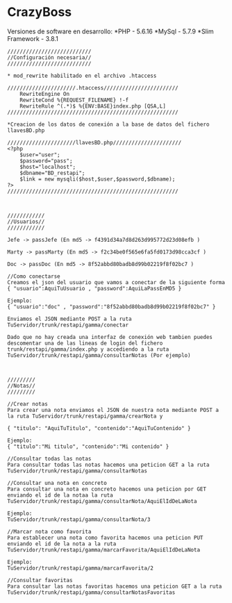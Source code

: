 # CrazyBoss

Versiones de software en desarrollo:
	*PHP - 5.6.16
	*MySql - 5.7.9
	*Slim Framework - 3.8.1

	///////////////////////////
	//Configuración necesaria//
	///////////////////////////

	* mod_rewrite habilitado en el archivo .htaccess

	//////////////////////.htaccess////////////////////////
		RewriteEngine On
		RewriteCond %{REQUEST_FILENAME} !-f
		RewriteRule ^(.*)$ %{ENV:BASE}index.php [QSA,L]
	///////////////////////////////////////////////////////

	*Creacion de los datos de conexión a la base de datos del fichero llavesBD.php

	//////////////////////llavesBD.php//////////////////////
	<?php
		$user="user";
		$password="pass";
		$host="localhost";
		$dbname="BD_restapi";
		$link = new mysqli($host,$user,$password,$dbname);
	?>
	///////////////////////////////////////////////////////



	////////////
	//Usuarios//
	////////////

	Jefe -> passJefe (En md5 -> f4391d34a7d8d263d995772d23d08efb )

	Marty -> passMarty (En md5 -> f2c34be0f565e6fa5fd0173d98cca3cf )

	Doc -> passDoc (En md5 -> 8f52abbd80badb8d99b02219f8f02bc7 )

	//Como conectarse
	Creamos el json del usuario que vamos a conectar de la siguiente forma
	{ "usuario":AquiTuUsuario , "password":AquiLaPassEnMD5 }

	Ejemplo:
	{ "usuario":"doc" , "password":"8f52abbd80badb8d99b02219f8f02bc7" }

	Enviamos el JSON mediante POST a la ruta TuServidor/trunk/restapi/gamma/conectar

	Dado que no hay creada una interfaz de conexión web tambien puedes descomentar una de las lineas de login del fichero trunk/restapi/gamma/index.php y accediendo a la ruta TuServidor/trunk/restapi/gamma/consultarNotas (Por ejemplo)



	/////////
	//Notas//
	/////////

	//Crear notas
	Para crear una nota enviamos el JSON de nuestra nota mediante POST a la ruta TuServidor/trunk/restapi/gamma/crearNota y  

	{ "titulo": "AquiTuTitulo", "contenido":"AquiTuContenido" }

	Ejemplo:
	{ "titulo":"Mi titulo", "contenido":"Mi contenido" }

	//Consultar todas las notas
	Para consultar todas las notas hacemos una peticion GET a la ruta TuServidor/trunk/restapi/gamma/consultarNotas

	//Consultar una nota en concreto
	Para consultar una nota en concreto hacemos una peticion por GET enviando el id de la notaa la ruta TuServidor/trunk/restapi/gamma/consultarNota/AquiElIdDeLaNota

	Ejemplo:
	TuServidor/trunk/restapi/gamma/consultarNota/3

	//Marcar nota como favorita
	Para establecer una nota como favorita hacemos una peticion PUT enviando el id de la nota a la ruta TuServidor/trunk/restapi/gamma/marcarFavorita/AquiElIdDeLaNota

	Ejemplo:
	TuServidor/trunk/restapi/gamma/marcarFavorita/2

	//Consultar favoritas
	Para consultar las notas favoritas hacemos una peticion GET a la ruta TuServidor/trunk/restapi/gamma/consultarNotasFavoritas